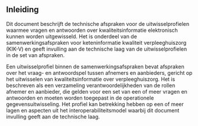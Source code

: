 ## Inleiding

Dit document beschrijft de technische afspraken voor de uitwisselprofielen waarmee vragen en antwoorden over kwaliteitsinformatie elektronisch kunnen worden uitgewisseld. Het is onderdeel van de samenwerkingsafspraken voor keteninformatie kwaliteit verpleeghuiszorg (KIK-V) en geeft invulling aan de technische laag van de uitwisselprofielen in de set van afspraken.

Een uitwisselprofiel binnen de samenwerkingsafspraken bevat afspraken over het vraag- en antwoordspel tussen afnemers en aanbieders, gericht op het uitwisselen van kwaliteitsinformatie over verpleeghuiszorg. Het is beschreven als een verzameling verantwoordelijkheden van de rollen afnemer en aanbieder, die gelden voor een set van een of meer vragen en antwoorden en moeten worden toegepast in de operationele gegevensuitwisseling. Het profiel kan betrekking hebben op een of meer lagen en aspecten uit het interoperabiliteitsmodel waarbij dit document invulling geeft aan de technische laag. 

